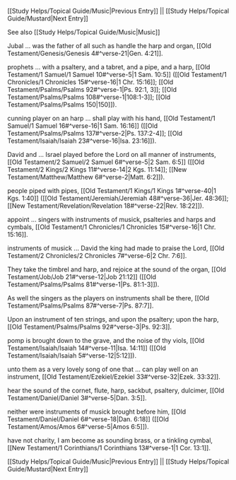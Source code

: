 [[Study Helps/Topical Guide/Music|Previous Entry]]  ||  [[Study Helps/Topical Guide/Mustard|Next Entry]]

 See also [[Study Helps/Topical Guide/Music|Music]]

 Jubal ... was the father of all such as handle the harp and organ, [[Old Testament/Genesis/Genesis 4#^verse-21|Gen. 4:21]].

 prophets ... with a psaltery, and a tabret, and a pipe, and a harp, [[Old Testament/1 Samuel/1 Samuel 10#^verse-5|1 Sam. 10:5]] ([[Old Testament/1 Chronicles/1 Chronicles 15#^verse-16|1 Chr. 15:16]]; [[Old Testament/Psalms/Psalms 92#^verse-1|Ps. 92:1, 3]]; [[Old Testament/Psalms/Psalms 108#^verse-1|108:1-3]]; [[Old Testament/Psalms/Psalms 150|150]]).

 cunning player on an harp ... shall play with his hand, [[Old Testament/1 Samuel/1 Samuel 16#^verse-16|1 Sam. 16:16]] ([[Old Testament/Psalms/Psalms 137#^verse-2|Ps. 137:2-4]]; [[Old Testament/Isaiah/Isaiah 23#^verse-16|Isa. 23:16]]).

 David and ... Israel played before the Lord on all manner of instruments, [[Old Testament/2 Samuel/2 Samuel 6#^verse-5|2 Sam. 6:5]] ([[Old Testament/2 Kings/2 Kings 11#^verse-14|2 Kgs. 11:14]]; [[New Testament/Matthew/Matthew 6#^verse-2|Matt. 6:2]]).

 people piped with pipes, [[Old Testament/1 Kings/1 Kings 1#^verse-40|1 Kgs. 1:40]] ([[Old Testament/Jeremiah/Jeremiah 48#^verse-36|Jer. 48:36]]; [[New Testament/Revelation/Revelation 18#^verse-22|Rev. 18:22]]).

 appoint ... singers with instruments of musick, psalteries and harps and cymbals, [[Old Testament/1 Chronicles/1 Chronicles 15#^verse-16|1 Chr. 15:16]].

 instruments of musick ... David the king had made to praise the Lord, [[Old Testament/2 Chronicles/2 Chronicles 7#^verse-6|2 Chr. 7:6]].

 They take the timbrel and harp, and rejoice at the sound of the organ, [[Old Testament/Job/Job 21#^verse-12|Job 21:12]] ([[Old Testament/Psalms/Psalms 81#^verse-1|Ps. 81:1-3]]).

 As well the singers as the players on instruments shall be there, [[Old Testament/Psalms/Psalms 87#^verse-7|Ps. 87:7]].

 Upon an instrument of ten strings, and upon the psaltery; upon the harp, [[Old Testament/Psalms/Psalms 92#^verse-3|Ps. 92:3]].

 pomp is brought down to the grave, and the noise of thy viols, [[Old Testament/Isaiah/Isaiah 14#^verse-11|Isa. 14:11]] ([[Old Testament/Isaiah/Isaiah 5#^verse-12|5:12]]).

 unto them as a very lovely song of one that ... can play well on an instrument, [[Old Testament/Ezekiel/Ezekiel 33#^verse-32|Ezek. 33:32]].

 hear the sound of the cornet, flute, harp, sackbut, psaltery, dulcimer, [[Old Testament/Daniel/Daniel 3#^verse-5|Dan. 3:5]].

 neither were instruments of musick brought before him, [[Old Testament/Daniel/Daniel 6#^verse-18|Dan. 6:18]] ([[Old Testament/Amos/Amos 6#^verse-5|Amos 6:5]]).

 have not charity, I am become as sounding brass, or a tinkling cymbal, [[New Testament/1 Corinthians/1 Corinthians 13#^verse-1|1 Cor. 13:1]].

[[Study Helps/Topical Guide/Music|Previous Entry]]  ||  [[Study Helps/Topical Guide/Mustard|Next Entry]]